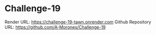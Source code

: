 # Challenge-19

Render URL: https://challenge-19-tawn.onrender.com
Github Repository URL: https://github.com/A-Morones/Challenge-19
